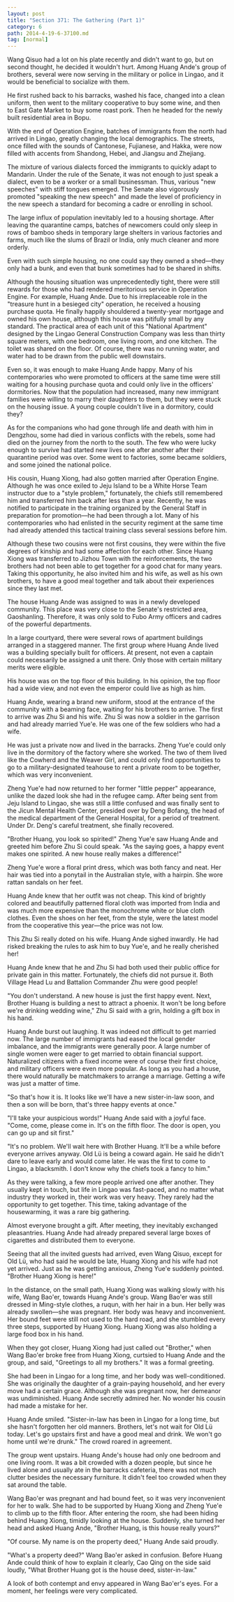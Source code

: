 ```yaml
---
layout: post
title: "Section 371: The Gathering (Part 1)"
category: 6
path: 2014-4-19-6-37100.md
tag: [normal]
---
```


Wang Qisuo had a lot on his plate recently and didn't want to go, but on second thought, he decided it wouldn't hurt. Among Huang Ande's group of brothers, several were now serving in the military or police in Lingao, and it would be beneficial to socialize with them.

He first rushed back to his barracks, washed his face, changed into a clean uniform, then went to the military cooperative to buy some wine, and then to East Gate Market to buy some roast pork. Then he headed for the newly built residential area in Bopu.

With the end of Operation Engine, batches of immigrants from the north had arrived in Lingao, greatly changing the local demographics. The streets, once filled with the sounds of Cantonese, Fujianese, and Hakka, were now filled with accents from Shandong, Hebei, and Jiangsu and Zhejiang.

The mixture of various dialects forced the immigrants to quickly adapt to Mandarin. Under the rule of the Senate, it was not enough to just speak a dialect, even to be a worker or a small businessman. Thus, various "new speeches" with stiff tongues emerged. The Senate also vigorously promoted "speaking the new speech" and made the level of proficiency in the new speech a standard for becoming a cadre or enrolling in school.

The large influx of population inevitably led to a housing shortage. After leaving the quarantine camps, batches of newcomers could only sleep in rows of bamboo sheds in temporary large shelters in various factories and farms, much like the slums of Brazil or India, only much cleaner and more orderly.

Even with such simple housing, no one could say they owned a shed—they only had a bunk, and even that bunk sometimes had to be shared in shifts.

Although the housing situation was unprecedentedly tight, there were still rewards for those who had rendered meritorious service in Operation Engine. For example, Huang Ande. Due to his irreplaceable role in the "treasure hunt in a besieged city" operation, he received a housing purchase quota. He finally happily shouldered a twenty-year mortgage and owned his own house, although this house was pitifully small by any standard. The practical area of each unit of this "National Apartment" designed by the Lingao General Construction Company was less than thirty square meters, with one bedroom, one living room, and one kitchen. The toilet was shared on the floor. Of course, there was no running water, and water had to be drawn from the public well downstairs.

Even so, it was enough to make Huang Ande happy. Many of his contemporaries who were promoted to officers at the same time were still waiting for a housing purchase quota and could only live in the officers' dormitories. Now that the population had increased, many new immigrant families were willing to marry their daughters to them, but they were stuck on the housing issue. A young couple couldn't live in a dormitory, could they?

As for the companions who had gone through life and death with him in Dengzhou, some had died in various conflicts with the rebels, some had died on the journey from the north to the south. The few who were lucky enough to survive had started new lives one after another after their quarantine period was over. Some went to factories, some became soldiers, and some joined the national police.

His cousin, Huang Xiong, had also gotten married after Operation Engine. Although he was once exiled to Jeju Island to be a White Horse Team instructor due to a "style problem," fortunately, the chiefs still remembered him and transferred him back after less than a year. Recently, he was notified to participate in the training organized by the General Staff in preparation for promotion—he had been through a lot. Many of his contemporaries who had enlisted in the security regiment at the same time had already attended this tactical training class several sessions before him.

Although these two cousins were not first cousins, they were within the five degrees of kinship and had some affection for each other. Since Huang Xiong was transferred to Jizhou Town with the reinforcements, the two brothers had not been able to get together for a good chat for many years. Taking this opportunity, he also invited him and his wife, as well as his own brothers, to have a good meal together and talk about their experiences since they last met.

The house Huang Ande was assigned to was in a newly developed community. This place was very close to the Senate's restricted area, Gaoshanling. Therefore, it was only sold to Fubo Army officers and cadres of the powerful departments.

In a large courtyard, there were several rows of apartment buildings arranged in a staggered manner. The first group where Huang Ande lived was a building specially built for officers. At present, not even a captain could necessarily be assigned a unit there. Only those with certain military merits were eligible.

His house was on the top floor of this building. In his opinion, the top floor had a wide view, and not even the emperor could live as high as him.

Huang Ande, wearing a brand new uniform, stood at the entrance of the community with a beaming face, waiting for his brothers to arrive. The first to arrive was Zhu Si and his wife. Zhu Si was now a soldier in the garrison and had already married Yue'e. He was one of the few soldiers who had a wife.

He was just a private now and lived in the barracks. Zheng Yue'e could only live in the dormitory of the factory where she worked. The two of them lived like the Cowherd and the Weaver Girl, and could only find opportunities to go to a military-designated teahouse to rent a private room to be together, which was very inconvenient.

Zheng Yue'e had now returned to her former "little pepper" appearance, unlike the dazed look she had in the refugee camp. After being sent from Jeju Island to Lingao, she was still a little confused and was finally sent to the Jicun Mental Health Center, presided over by Deng Bofang, the head of the medical department of the General Hospital, for a period of treatment. Under Dr. Deng's careful treatment, she finally recovered.

"Brother Huang, you look so spirited!" Zheng Yue'e saw Huang Ande and greeted him before Zhu Si could speak. "As the saying goes, a happy event makes one spirited. A new house really makes a difference!"

Zheng Yue'e wore a floral print dress, which was both fancy and neat. Her hair was tied into a ponytail in the Australian style, with a hairpin. She wore rattan sandals on her feet.

Huang Ande knew that her outfit was not cheap. This kind of brightly colored and beautifully patterned floral cloth was imported from India and was much more expensive than the monochrome white or blue cloth clothes. Even the shoes on her feet, from the style, were the latest model from the cooperative this year—the price was not low.

This Zhu Si really doted on his wife. Huang Ande sighed inwardly. He had risked breaking the rules to ask him to buy Yue'e, and he really cherished her!

Huang Ande knew that he and Zhu Si had both used their public office for private gain in this matter. Fortunately, the chiefs did not pursue it. Both Village Head Lu and Battalion Commander Zhu were good people!

"You don't understand. A new house is just the first happy event. Next, Brother Huang is building a nest to attract a phoenix. It won't be long before we're drinking wedding wine," Zhu Si said with a grin, holding a gift box in his hand.

Huang Ande burst out laughing. It was indeed not difficult to get married now. The large number of immigrants had eased the local gender imbalance, and the immigrants were generally poor. A large number of single women were eager to get married to obtain financial support. Naturalized citizens with a fixed income were of course their first choice, and military officers were even more popular. As long as you had a house, there would naturally be matchmakers to arrange a marriage. Getting a wife was just a matter of time.

"So that's how it is. It looks like we'll have a new sister-in-law soon, and then a son will be born, that's three happy events at once."

"I'll take your auspicious words!" Huang Ande said with a joyful face. "Come, come, please come in. It's on the fifth floor. The door is open, you can go up and sit first."

"It's no problem. We'll wait here with Brother Huang. It'll be a while before everyone arrives anyway. Old Lü is being a coward again. He said he didn't dare to leave early and would come later. He was the first to come to Lingao, a blacksmith. I don't know why the chiefs took a fancy to him."

As they were talking, a few more people arrived one after another. They usually kept in touch, but life in Lingao was fast-paced, and no matter what industry they worked in, their work was very heavy. They rarely had the opportunity to get together. This time, taking advantage of the housewarming, it was a rare big gathering.

Almost everyone brought a gift. After meeting, they inevitably exchanged pleasantries. Huang Ande had already prepared several large boxes of cigarettes and distributed them to everyone.

Seeing that all the invited guests had arrived, even Wang Qisuo, except for Old Lü, who had said he would be late, Huang Xiong and his wife had not yet arrived. Just as he was getting anxious, Zheng Yue'e suddenly pointed. "Brother Huang Xiong is here!"

In the distance, on the small path, Huang Xiong was walking slowly with his wife, Wang Bao'er, towards Huang Ande's group. Wang Bao'er was still dressed in Ming-style clothes, a ruqun, with her hair in a bun. Her belly was already swollen—she was pregnant. Her body was heavy and inconvenient. Her bound feet were still not used to the hard road, and she stumbled every three steps, supported by Huang Xiong. Huang Xiong was also holding a large food box in his hand.

When they got closer, Huang Xiong had just called out "Brother," when Wang Bao'er broke free from Huang Xiong, curtsied to Huang Ande and the group, and said, "Greetings to all my brothers." It was a formal greeting.

She had been in Lingao for a long time, and her body was well-conditioned. She was originally the daughter of a grain-paying household, and her every move had a certain grace. Although she was pregnant now, her demeanor was undiminished. Huang Ande secretly admired her. No wonder his cousin had made a mistake for her.

Huang Ande smiled. "Sister-in-law has been in Lingao for a long time, but she hasn't forgotten her old manners. Brothers, let's not wait for Old Lü today. Let's go upstairs first and have a good meal and drink. We won't go home until we're drunk." The crowd roared in agreement.

The group went upstairs. Huang Ande's house had only one bedroom and one living room. It was a bit crowded with a dozen people, but since he lived alone and usually ate in the barracks cafeteria, there was not much clutter besides the necessary furniture. It didn't feel too crowded when they sat around the table.

Wang Bao'er was pregnant and had bound feet, so it was very inconvenient for her to walk. She had to be supported by Huang Xiong and Zheng Yue'e to climb up to the fifth floor. After entering the room, she had been hiding behind Huang Xiong, timidly looking at the house. Suddenly, she turned her head and asked Huang Ande, "Brother Huang, is this house really yours?"

"Of course. My name is on the property deed," Huang Ande said proudly.

"What's a property deed?" Wang Bao'er asked in confusion. Before Huang Ande could think of how to explain it clearly, Cao Qing on the side said loudly, "What Brother Huang got is the house deed, sister-in-law."

A look of both contempt and envy appeared in Wang Bao'er's eyes. For a moment, her feelings were very complicated.